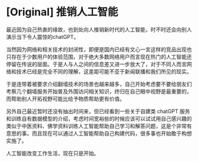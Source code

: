 # [Original] 推销人工智能


最近因为自己热衷的缘故，也到处向人推销新时代的人工智能，时不时还会向别人演示当下令人震惊的chatGPT。

当然因为网络和相关技术的封闭性，即便是国内已经有文心一言这样的竞品出现也只存在于少数用户的体验范围，对于绝大多数网络用户而言现在热门的人工智能还停留在传说的层面。于是人与人之间的信息差又进一步放大了，对于不同人而言网络和技术已经是完全不同的理解，这差距可能不亚于新闻联播和我们所见的现实。

于是连带着被要求介绍翻墙技术的场景也越来越多，自己开始考虑要不要给朋友们考察几个翻墙服务开始普及外围访问相关知识，终归在自己眼中视野是最重要的，而帮助别人开拓视野可能比给予物质帮助更有价值。

另外自己最近暂时还没有抽出时间来，但已经看到一些关于自建类 chatGPT 服务和训练自有数据模型的介绍，考虑时间宽裕些的时候应该可以试试用自己感兴趣的类似于中医资料、佛学资料训练人工智能帮助自己学习和解答问题，这是个非常有意思的事。而且现在可以通过人工智能帮助自己构建代码，很多事也开始敢于构想实施了。

人工智能改变工作生活，现在只是开始。
